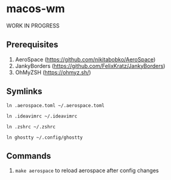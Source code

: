 # macos-wm
WORK IN PROGRESS
## Prerequisites
1. AeroSpace (https://github.com/nikitabobko/AeroSpace)
2. JankyBorders (https://github.com/FelixKratz/JankyBorders)
3. OhMyZSH (https://ohmyz.sh/)
 
## Symlinks
```shell
ln .aerospace.toml ~/.aerospace.toml
```

```shell
ln .ideavimrc ~/.ideavimrc
```

```shell
ln .zshrc ~/.zshrc
``` 

```
ln ghostty ~/.config/ghostty
```
## Commands
1. `make aerospace` to reload aerospace after config changes
